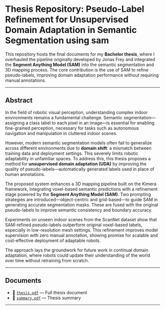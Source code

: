 # Thesis Repository: Pseudo-Label Refinement for Unsupervised Domain Adaptation in Semantic Segmentation using sam

This repository hosts the final documents for my **Bachelor thesis**, where I overhauled the pipeline originally developed by Jonas Frey and integrated the **Segment Anything Model (SAM)** into the semantic segmentation and 3D mapping process. The core contribution is the use of SAM to refine pseudo-labels, improving domain adaptation performance without requiring manual annotations.

---

## Abstract

In the field of robotic visual perception, understanding complex indoor environments remains a fundamental challenge. Semantic segmentation—assigning a class label to each pixel in an image—is essential for enabling fine-grained perception, necessary for tasks such as autonomous navigation and manipulation in cluttered indoor scenes.

However, modern semantic segmentation models often fail to generalize across different environments due to **domain shift**: a mismatch between training data and deployment settings. This severely limits robotic adaptability in unfamiliar spaces. To address this, this thesis proposes a method for **unsupervised domain adaptation (UDA)** by improving the quality of pseudo-labels—automatically generated labels used in place of human annotations.

The proposed system enhances a 3D mapping pipeline built on the Kimera framework, integrating voxel-based semantic predictions with a refinement stage powered by the **Segment Anything Model (SAM)**. Two prompting strategies are introduced—object-centric and grid-based—to guide SAM in generating accurate segmentation masks. These are fused with the original pseudo-labels to improve semantic consistency and boundary accuracy.

Experiments on unseen indoor scenes from the ScanNet dataset show that SAM-refined pseudo-labels outperform original voxel-based labels, especially in low-resolution mesh settings. This refinement improves model supervision with zero manual annotation, showing promise for scalable and cost-effective deployment of adaptable robots.

The approach lays the groundwork for future work in continual domain adaptation, where robots could update their understanding of the world over time without retraining from scratch.

---

## Documents

- 📄 [`thesis.pdf`](./thesis.pdf) — Full thesis document  
- 📄 [`summary.pdf`](./summary.pdf) — Thesis summary

---


